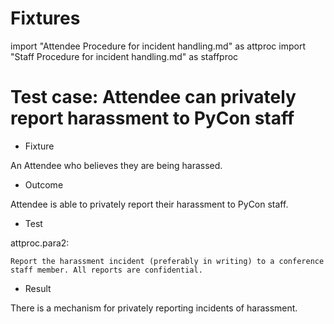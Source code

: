 # Fixtures

import "Attendee Procedure for incident handling.md" as attproc
import "Staff Procedure for incident handling.md" as staffproc

# Test case: Attendee can privately report harassment to PyCon staff

* Fixture

An Attendee who believes they are being harassed.

* Outcome

Attendee is able to privately report their harassment to PyCon staff.

* Test

attproc.para2:

    Report the harassment incident (preferably in writing) to a conference staff member. All reports are confidential.

* Result

There is a mechanism for privately reporting incidents of harassment.
